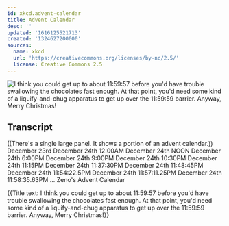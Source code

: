 ```yaml
---
id: xkcd.advent-calendar
title: Advent Calendar
desc: ''
updated: '1616125521713'
created: '1324627200000'
sources:
  name: xkcd
  url: 'https://creativecommons.org/licenses/by-nc/2.5/'
  license: Creative Commons 2.5
---
```

![I think you could get up to about 11:59:57 before you'd have trouble swallowing the chocolates fast enough. At that point, you'd need some kind of a liquify-and-chug apparatus to get up over the 11:59:59 barrier. Anyway, Merry Christmas!](https://imgs.xkcd.com/comics/advent_calendar.png)

## Transcript
((There's a single large panel.  It shows a portion of an advent calendar.))
December 23rd
December 24th  12:00AM
December 24th  NOON
December 24th  6:00PM
December 24th  9:00PM
December 24th  10:30PM
December 24th  11:15PM
December 24th  11:37:30PM
December 24th  11:48:45PM
December 24th  11:54:22.5PM
December 24th  11:57:11.25PM
December 24th  11:58:35.63PM
...
Zeno's Advent Calendar

{{Title text: I think you could get up to about 11:59:57 before you'd have trouble swallowing the chocolates fast enough. At that point, you'd need some kind of a liquify-and-chug apparatus to get up over the 11:59:59 barrier. Anyway, Merry Christmas!}}
